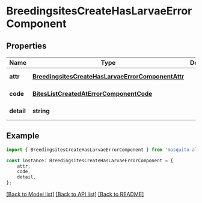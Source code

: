 # BreedingsitesCreateHasLarvaeErrorComponent


## Properties

Name | Type | Description | Notes
------------ | ------------- | ------------- | -------------
**attr** | [**BreedingsitesCreateHasLarvaeErrorComponentAttr**](BreedingsitesCreateHasLarvaeErrorComponentAttr.md) |  | [default to undefined]
**code** | [**BitesListCreatedAtErrorComponentCode**](BitesListCreatedAtErrorComponentCode.md) |  | [default to undefined]
**detail** | **string** |  | [default to undefined]

## Example

```typescript
import { BreedingsitesCreateHasLarvaeErrorComponent } from 'mosquito-alert';

const instance: BreedingsitesCreateHasLarvaeErrorComponent = {
    attr,
    code,
    detail,
};
```

[[Back to Model list]](../README.md#documentation-for-models) [[Back to API list]](../README.md#documentation-for-api-endpoints) [[Back to README]](../README.md)
